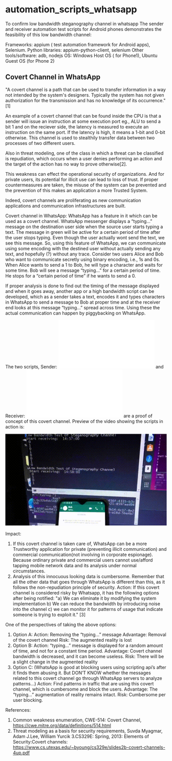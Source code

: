 # automation_scripts_whatsapp
To confirm low bandwidth steganography channel in whatsapp
The sender and receiver automation test scripts for Android phones demonstrates the feasibility of this low bandwidth channel:

Frameworks: appium ( test automation framework for Android apps), Selenium.
Python libraries: appium-python-client, selenium 
Other tools/software: adb, nodejs
OS: Windows Host OS ( for Phone1), Ubuntu Guest OS (for Phone 2)

Covert Channel in WhatsApp
--------------------------
"A covert channel is a path that can be used to transfer information in a way not intended by the system's designers. Typically the system has not given authorization for the transmission and has no knowledge of its occurrence."[1]

An example of a covert channel that can be found inside the CPU is that a sender will issue an instruction at some execution port eg., ALU to send a bit 1 and on the reciever side, the latency is measured to execute an instruction on the same port. If the latency is high, it means a 1-bit and 0-bit otherwise. This channel is used to stealthily transfer data between two processes of two different users.

Also in threat modeling, one of the class in which a threat can be classified is repudiation, which occurs when a user denies performing an action and the target of the action has no way to prove otherwise[2].

This weakness can effect the operational security of organizations. And for private users, its potential for illicit use can lead to loss of trust. If proper countermeasures are taken, the misuse of the system can be prevented and the prevention of this makes an application a more Trusted System.

Indeed, covert channels are proliferating as new communication applications and communication infrastructures are built. 

Covert channel in WhatsApp:
WhatsApp has a feature in it which can be used as a covert channel. WhatsApp messenger displays a “typing…” message on the destination user side when the source user starts typing a text. The message in green will be active for a certain period of time after the user stops typing. Even though the user actually wont send the text, we see this message.
So, using this feature of WhatsApp, we can communicate using some encoding with the destined user without actually sending any text, and hopefully (?) without any trace.
Consider two users Alice and Bob who want to communicate secretly using binary encoding, i.e., 1s and 0s. When Alice wants to send a 1 to Bob, he will type a character and waits for some time. Bob will see a message “typing…” for a certain period of time. He stops for a “certain period of time” if he wants to send a 0.

If proper analysis is done to find out the timing of the message displayed and when it goes away, another app or a high bandwidth script can be developed, which as a sender takes a text, encodes it and types characters in WhatsApp to send a message to Bob at proper time and at the receiver end looks at this message “typing…” spread across time. Using these the actual communication can happen by piggybacking on WhatsApp.

The two scripts, Sender: ![./wa_final.py](wa_final.py) and Receiver: ![wa_rec.py](wa_rec.py) are a proof of concept of this covert channel. 
Preview of the video showing the scripts in action is: 

![whatsapp scripts in action](./whatsapp_inaction.gif)

Impact:
   1) If this covert channel is taken care of, WhatsApp can be a more Trustworthy application for private (preventing illicit communication) and commercial communication(not involving in corporate espionage). Because ordinary private and commercial users cannot use/afford tapping mobile network data and its analysis under normal circumstances.
   2) Analysis of this innocuous looking data is cumbersome.
Remember that all the other data that goes through WhatsApp is different than this, as it follows the non-repudiation principle of security.
Action:
If this covert channel is considered risky by Whatsapp, it has the following options after being notified:
   "a) We can eliminate it by modifying the system implementation
    b) We can reduce the bandwidth by introducing noise into the channel
    c) we can monitor it for patterns of usage that indicate someone is trying to exploit it." [3]

One of the perspectives of taking the above options:
   1) Option A:
   Action: Removing the “typing...” message
   Advantage: Removal of the covert channel
   Risk: The augmented reality is lost
   2) Option B: 
   Action: “typing...” message is displayed for a random amount of time, and not for a  constant time period. 
   Advantage: Covert channel bandwidth is decreased, and it can become useless.
   Risk: There will be a slight change in the augmented reality
   3) Option C:
   (WhatsApp is good at blocking users using scripting api’s after it finds them abusing it. But DON’T KNOW whether the messages    related to this covert channel go through WhatsApp servers to analyze patterns...)
   Action: Find patterns in traffic that are using this covert channel, which is cumbersome and block the users.
   Advantage: The “typing...” augmentation of reality remains intact.
   Risk: Cumbersome per user blocking.

References:
1. Common weakness enumeration, CWE-514: Covert Channel, https://cwe.mitre.org/data/definitions/514.html
2. Threat modeling as a basis for security requirements, Suvda Myagmar, Adam J.Lee, William Yurcik
3.CS329E: Spring, 2013: Elements of Security:Covert channels: 
 https://www.cs.utexas.edu/~byoung/cs329e/slides2b-covert-channels-4up.pdf
